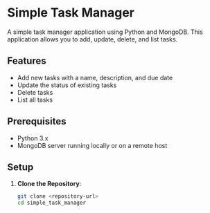 # Simple Task Manager

A simple task manager application using Python and MongoDB. This application allows you to add, update, delete, and list tasks.

## Features

- Add new tasks with a name, description, and due date
- Update the status of existing tasks
- Delete tasks
- List all tasks

## Prerequisites

- Python 3.x
- MongoDB server running locally or on a remote host

## Setup

1. **Clone the Repository**:
   ```bash
   git clone <repository-url>
   cd simple_task_manager
